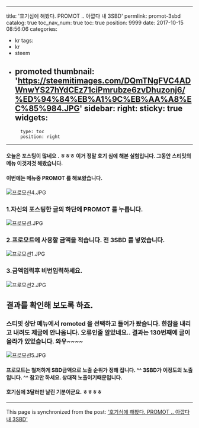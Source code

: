 
---
title: '호기심에 해봤다. PROMOT .. 아깝다 내 3SBD'
permlink: promot-3sbd
catalog: true
toc_nav_num: true
toc: true
position: 9999
date: 2017-10-15 08:56:06
categories:
- kr
tags:
- kr
- steem
- promoted
thumbnail: 'https://steemitimages.com/DQmTNgFVC4ADWnwYS27hYdCEz71ciPmrubze6zvDhuzonj6/%ED%94%84%EB%A1%9C%EB%AA%A8%EC%85%984.JPG'
sidebar:
    right:
        sticky: true
widgets:
    -
        type: toc
        position: right
---


#### 오늘은 포스팅이 많네요 . ㅎㅎㅎ 이거 정말 호기 심에 해본 실험입니다.  그동안 스티밋의 메뉴 이것저것 해봤습니다. 
#### 이번에는 메뉴중 PROMOT 를 해보왔습니다. 

![프로모션4.JPG](https://steemitimages.com/DQmTNgFVC4ADWnwYS27hYdCEz71ciPmrubze6zvDhuzonj6/%ED%94%84%EB%A1%9C%EB%AA%A8%EC%85%984.JPG)

### 1.자신의 포스팅한 글의 하단에 PROMOT 를 누릅니다. 
![프로모션.JPG](https://steemitimages.com/DQmTTgFAKnkrmtSUDvisvADa7BuDfLXtyfqisNLEPsywM44/%ED%94%84%EB%A1%9C%EB%AA%A8%EC%85%98.JPG)

### 2.프로모트에 사용할 금액을 적습니다. 전 3SBD 를 넣었습니다. 
![프로모션1.JPG](https://steemitimages.com/DQmZc4XuDKUY7RHTvFY8T3frujGQ27Gmy5h3Shvn66KR2KL/%ED%94%84%EB%A1%9C%EB%AA%A8%EC%85%981.JPG)

### 3.금액입력후 비번입력하세요.
 ![프로모션2.JPG](https://steemitimages.com/DQmY2P5EBKJG2DpBBTyR2Ve9qWayytejuqPLFnm8FnZkXNR/%ED%94%84%EB%A1%9C%EB%AA%A8%EC%85%982.JPG)

## 결과를 확인해 보도록 하죠. 
### 스티밋 상단 메뉴에서 romoted 을 선택하고 들어가 봤습니다.  한참을 내리고 내려도 제글에 안나옵니다. 오류인줄 알았네요.. 결과는 130번째에 글이 올라가 있었습니다. 와우~~~~ 
![프로모션5.JPG](https://steemitimages.com/DQmRyXPNQN5raVVu2HCrPSVFU876ki1BjzGxMwLzidSyFMw/%ED%94%84%EB%A1%9C%EB%AA%A8%EC%85%985.JPG)

#### 프로모트는 철저하게 SBD금액으로 노출 순위가 정해 집니다. ^^  3SBD가 이정도의 노출 입니다. ^^ 참고만 하세요. 상대적 노출이기때문입니다. 

#### 호기심에  3달러만 날린 기분이군요. ㅎㅎㅎㅎ

- - -

This page is synchronized from the post: ['호기심에 해봤다. PROMOT .. 아깝다 내 3SBD'](https://steemit.com/@kingbit/promot-3sbd)
